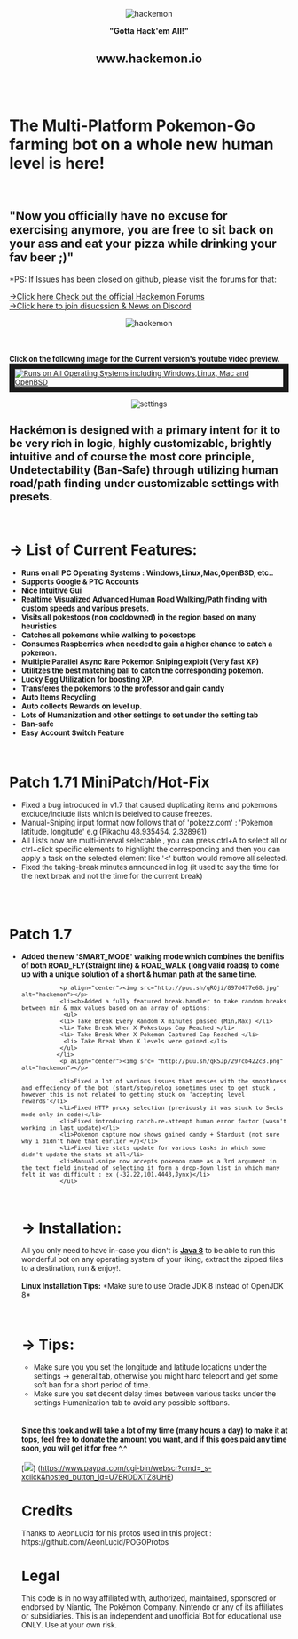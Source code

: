 ﻿
 
<p align="center"><img src="http://puu.sh/qlIQC/7b9adb7a67.png" alt="hackemon"></p>

<p align="center"><b>"Gotta Hack'em All!"</b></p>
<p align="center"><h2 align="center">www.hackemon.io</h2></p>

<br><br> <h1><b>The Multi-Platform Pokemon-Go farming bot on a whole new human level is here! </b></h1><br><h2><b>"Now</b> you officially have no excuse for exercising anymore, you are free to sit back on your ass and eat your pizza while drinking your fav beer ;)"</h2>
 
 *PS: If Issues has been closed on github, please visit the forums for that:
 
 [→Click here Check out the official Hackemon Forums](http://www.hackemon.io)
 <br>
 [→Click here to join disucssion & News on Discord](https://discord.gg/mMhuG6q)
 <p align="center"><img src="http://puu.sh/qLnfp/4ae47dd03f.jpg" alt="hackemon"></p>
 <br><br><font size=2px><b>Click on the following image for the Current version's youtube video preview.</b><font>
<a href="https://www.youtube.com/watch?v=sliGm7nb0Ic&feature=youtu.be" target="_blank"><img src="http://puu.sh/qz8W8/349e3b4816.jpg" 
alt="Runs on All Operating Systems including Windows,Linux, Mac and OpenBSD"  border="10" /></a>

<p align="center"><img src="http://puu.sh/qH7Rm/08d37b48f6.png" alt="settings"></p>


<h2><b>Hackémon</b> is designed with a primary intent for it to be very rich in logic, highly customizable, brightly intuitive and of course the most core principle, Undetectability (Ban-Safe) through utilizing human road/path finding under customizable settings with presets.</h2>
<br>
<b><h1>→ List of Current Features:</h1></b>
<b>
<ul>
<li>Runs on all PC Operating Systems : Windows,Linux,Mac,OpenBSD, etc.. </li>
  <li> Supports Google & PTC Accounts</li>
               <li> Nice Intuitive Gui </li>
                <li> <b> Realtime Visualized Advanced Human Road Walking/Path finding with custom speeds and various presets.</b></li>
                 <li> Visits all pokestops (non cooldowned) in the region based on many heuristics</li>
                <li> Catches all pokemons while walking to pokestops</li>
                <li> Consumes Raspberries when needed to gain a higher chance to catch a pokemon.</li>
                <li> <b>Multiple Parallel Async Rare Pokemon Sniping exploit (Very fast XP)</b></li>
                <li> Utilitzes the best matching ball to catch the corresponding pokemon.</li>
                <li> Lucky Egg Utilization for boosting XP.</li>
                <li> Transferes the pokemons to the professor and gain candy</li>
                <li>Auto Items Recycling </li>         
                <li> Auto collects Rewards on level up.</li>
                <li> Lots of Humanization and other settings to set under the setting tab</li>
                <li> Ban-safe</li>
                <li> Easy Account Switch Feature</li>
</ul>
</b>
<br>
<h1>Patch 1.71 MiniPatch/Hot-Fix </h1> 
<ul>
 <li>Fixed a bug introduced in v1.7 that caused duplicating items and pokemons exclude/include lists which is beleived to cause freezes.</li>
  <li>Manual-Sniping input format now follows that of 'pokezz.com' : 'Pokemon latitude, longitude' e.g (Pikachu 48.935454, 2.328961) </li>
 <li>All Lists now are multi-interval selectable , you can press ctrl+A to select all or ctrl+click specific elements to highlight the corresponding and then you can apply a task on the selected element like '<' button would remove all selected.</li>
  <li>Fixed the taking-break minutes announced in log (it used to say the time for the next break and not the time for the current break)</li>
              
</ul>
<br><br>
 <h1>Patch 1.7 </h1> 
<ul>
               <li><b>Added the new 'SMART_MODE' walking mode which combines the benifits of both ROAD_FLY(Straight line) & ROAD_WALK (long valid roads) to come up with a unique solution of a short & human path at the same time.</b></li>
              
               <p align="center"><img src="http://puu.sh/qRQji/897d477e68.jpg" alt="hackemon"></p>
               <li><b>Added a fully featured break-handler to take random breaks between min & max values based on an array of options: 
                <ul>
               <li> Take Break Every Random X minutes passed (Min,Max) </li>
               <li> Take Break When X Pokestops Cap Reached </li>
               <li> Take Break When X Pokemon Captured Cap Reached </li>
                <li> Take Break When X levels were gained.</li>
               </ul>
              </li>
               <p align="center"><img src= "http://puu.sh/qRSJp/297cb422c3.png" alt="hackemon"></p>
              
               <li>Fixed a lot of various issues that messes with the smoothness and effeciency of the bot (start/stop/relog sometimes used to get stuck , however this is not related to getting stuck on 'accepting level rewards'</li>
               <li>Fixed HTTP proxy selection (previously it was stuck to Socks mode only in code)</li>
               <li>Fixed introducing catch-re-attempt human error factor (wasn't working in last update)</li>
               <li>Pokemon capture now shows gained candy + Stardust (not sure why i didn't have that earlier =/)</li>
               <li>Fixed live stats update for various tasks in which some didn't update the stats at all</li>
               <li>Manual-snipe now accepts pokemon name as a 3rd argument in the text field instead of selecting it form a drop-down list in which many felt it was difficult : ex (-32.22,101.4443,Jynx)</li>
               </ul>


<br>
<b><h1>→ Installation:</h1></b>
<p>
All you only need to have in-case you didn't is <b><a href="http://www.oracle.com/technetwork/java/javase/downloads/jdk8-downloads-2133151.html">Java 8</a></b> to be able to run this wonderful bot on any operating system of your liking, extract the
zipped files to a destination, run & enjoy!.
<br><br>
  <b>  Linux Installation Tips:</b>
*Make sure to use Oracle JDK 8 instead of OpenJDK 8*
    
</p>

<br>
<b><h1>→ Tips:</h1></b>
<ul>
<li>Make sure you you set the longitude and latitude locations under the settings -> general tab, otherwise you might hard teleport and get some soft ban for a short period of time.</li>
<li>Make sure you set decent delay times between various tasks under the settings Humanization tab to avoid any possible softbans.</li>

</ul>
<br>
<p><h4>Since this took and will take a lot of my time (many hours a day) to make it at tops, feel free to donate the amount you want, and if this goes paid any time soon, you will get it for free ^.^</h4></p>

[![](https://www.paypalobjects.com/en_US/i/btn/btn_donateCC_LG.gif)]
(https://www.paypal.com/cgi-bin/webscr?cmd=_s-xclick&hosted_button_id=U7BRDDXTZ8UHE)

<h1>Credits</h1>
Thanks to AeonLucid for his protos used in this project : https://github.com/AeonLucid/POGOProtos
<h1>Legal</h1>
This code is in no way affiliated with, authorized, maintained, sponsored or endorsed by Niantic, The Pokémon Company, Nintendo or any of its affiliates or subsidiaries. This is an independent and unofficial Bot for educational use ONLY. Use at your own risk.

	
